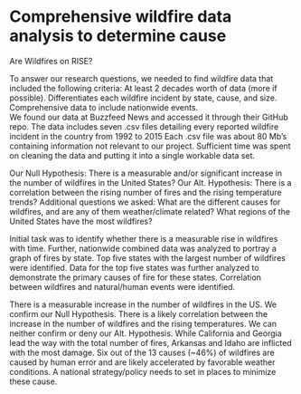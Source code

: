 # Comprehensive wildfire data analysis to determine cause 
Are Wildfires on RISE?

To answer our research questions, we needed to find wildfire data that included the following criteria:
At least 2 decades worth of data (more if possible). 
Differentiates each wildfire incident by state, cause, and size.
Comprehensive data to include nationwide events.  
We found our data at Buzzfeed News and accessed it through their GitHub repo.
The data includes seven .csv files detailing every reported wildfire incident in the country from 1992 to 2015
Each .csv file was about 80 Mb’s containing information not relevant to our project. 
Sufficient time was spent on cleaning the data and putting it into a single workable data set.  

Our Null Hypothesis:
There is a measurable and/or significant increase in the number of wildfires in the United States?
Our Alt. Hypothesis:
There is a correlation between the rising number of fires and the rising temperature trends?
Additional questions we asked: 
What are the different causes for wildfires, and are any of them weather/climate related? 
What regions of the United States have the most wildfires? 

Initial task was to identify whether there is a measurable rise in wildfires with time. 
Further, nationwide combined data was analyzed to portray a graph of fires by state.
Top five states with the largest number of wildfires were identified.
Data for the top five states was further analyzed to demonstrate the primary causes of fire for these states. 
Correlation between wildfires and natural/human events were identified. 

There is a measurable increase in the number of wildfires in the US.
We confirm our Null Hypothesis.
There is a likely correlation between the increase in the number of wildfires and the rising temperatures. 
 We can neither confirm or deny our Alt. Hypothesis. 
While California and Georgia  lead the way with the total number of fires, Arkansas and Idaho are inflicted with the most damage. 
Six out of the 13 causes (~46%) of wildfires are caused by human error and are likely accelerated by favorable weather conditions. A national strategy/policy needs to set in places to minimize these cause.
